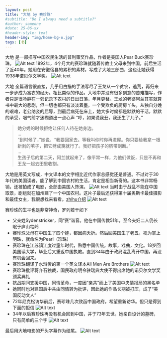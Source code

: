 ```yaml
---
layout: post
title: "大地 by 赛珍珠"
#subtitle: "Do I always need a subtitle?"
#author: someone
#date: 25-06-xx
#header-style: text
header-img: "img/home-bg-o.jpg"
tags: [书]
---
```


大地 是一部描写中国农民生活的普利策奖作品，作者是美国人Pear Buck赛珍珠。
![Alt text](/assets/2025/25-08-31-goodearth_files/goodearth.jpg)
1892年，4个月大的赛珍珠就随着传教士父母来到中国，前后生活了近40年。她用在安徽宿县的累积的素材，写成了大地三部曲，这也让她获得1938年诺贝尔文学奖。 
![Alt text](/assets/2025/25-08-31-goodearth_files/pearl.jpg)

大地 全篇语言很直接，几乎用白描的手法写尽了王龙从一个贫农，逃荒，再归来一步步成为富农的经历。相比类似的作品，大地中并没有很多刻意的苦难描写，作者只是很冷静在一旁记录下农村的日出日落，年月更替。王龙的老婆阿兰其实就算书中最大的悲剧，但一切也都只有淡淡着墨。一个受欺负的厨房丫头，从独自分娩的艰难，老公纳妾的屈辱，到最后病死在床上，她大多时候都是默默的干活，默默的承受，咽气前才迷糊道出一点心声 “哼，如果说我丑，我还生了儿子。”
> 她分娩的时候拒绝让任何人待在她身边。  
...   
“到时候了，”她说，“我要回家去。等我叫你时你再进屋。你只要给我拿一根新剥的苇子，把它劈成篾就行了。我好把孩子的脐带割断。”  
...  
生孩子后的第二天，阿兰就起来了，像平常一样，为他们做饭，只是不再和王龙一起去田里收割。


大地是用英文写成，中文译本的文字相比近代作家总感觉还是普通。不过对于30年代的美国读者，能了解到中国农村的生活，肯定是相当新奇的。这本书非常畅销，还被拍成了电影，全部由美国人饰演。
![Alt text](/assets/2025/25-08-31-goodearth_files/movie.jpg)
当时由于战乱不能在中国取景，剧组就在加州建了一个中国农村。这片子最后还获得第十届奥斯卡最佳摄影和最佳女主，我很想找来看看。[zhihu介绍](https://zhuanlan.zhihu.com/p/61820487?share_code=ZOBTHiur0JM1&utm_psn=1945928633630844735)
![Alt text](/assets/2025/25-08-31-goodearth_files/ca.jpg)

赛珍珠的生平也是非常神奇，罗列若干如下
- 父亲姓Sydenstricker，同“赛”谐音。他在中国传教51年，至今夫妇二人仍长眠于庐山牯岭
- 赛珍珠父母在中国生了四个娃，都因病夭折。然后回美国生了老五，视为掌上明珠，就命名为Pearl（珍珠）
- 赛珍珠在江苏镇江度过童年时代，熟悉中国传统，故事，戏曲，文化。18岁回美国读大学，毕业后又重返中国执教。直到34年由于政局混乱离开中国，再没有机会回来。
- 赛珍珠翻译了水浒传的第一个英文译本All Men Are Brothers
![Alt text](/assets/2025/25-08-31-goodearth_files/brothers.jpg)
- 赛珍珠批评蒋介石独裁，国民政府明令驻瑞典大使不得出席她的诺贝尔文学奖颁奖典礼
- 抗战期间支援中国，同情革命，一度因“亲共”而上了美国中央情报局的黑名单
- 她同时也对建国后中共由同情转为批评，因此她的作品长期被打压，成了“美国反动文人”
- 72年尼克松访华前后，赛珍珠几次致函中国政府，希望重新访华。但只是得到下面的拒信
![Alt text](/assets/2025/25-08-31-goodearth_files/reject.jpg)
- 34年以后赛珍珠再没有机会回到中国，并于73年去世。她亲自设计的墓碑，只有简单的三个字
![Alt text](/assets/2025/25-08-31-goodearth_files/tomb.jpg)

最后用大地电影的开头字幕作为结尾。
![Alt text](/assets/2025/25-08-31-goodearth_files/soul.jpg)


